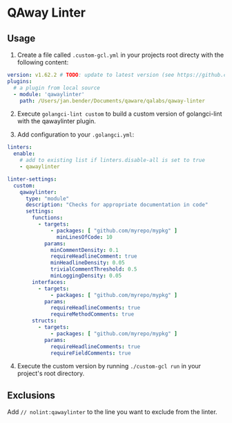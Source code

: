 # QAway Linter

## Usage

1. Create a file called `.custom-gcl.yml` in your projects root directy with the following content:

```yaml
version: v1.62.2 # TODO: update to latest version (see https://github.com/golangci/golangci-lint/releases/tag/v1.62.2)
plugins:
  # a plugin from local source
  - module: 'qawaylinter'
    path: /Users/jan.bender/Documents/qaware/qalabs/qaway-linter
```

2. Execute `golangci-lint custom` to build a custom version of golangci-lint with the qawaylinter plugin.

3. Add configuration to your `.golangci.yml`:

```yaml
linters:
  enable:
    # add to existing list if linters.disable-all is set to true
    - qawaylinter

linter-settings:
  custom:
    qawaylinter:
      type: "module"
      description: "Checks for appropriate documentation in code"
      settings:
        functions:
          - targets:
              - packages: [ "github.com/myrepo/mypkg" ]
                minLinesOfCode: 10
            params:
              minCommentDensity: 0.1
              requireHeadlineComment: true
              minHeadlineDensity: 0.05
              trivialCommentThreshold: 0.5
              minLoggingDensity: 0.05
        interfaces:
          - targets:
              - packages: [ "github.com/myrepo/mypkg" ]
            params:
              requireHeadlineComments: true
              requireMethodComments: true
        structs:
          - targets:
              - packages: [ "github.com/myrepo/mypkg" ]
            params:
              requireHeadlineComments: true
              requireFieldComments: true
```

4. Execute the custom version by running `./custom-gcl run` in your project's root directory.

## Exclusions

Add `// nolint:qawaylinter` to the line you want to exclude from the linter.

